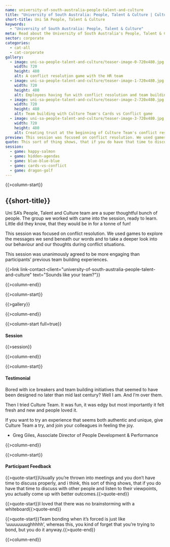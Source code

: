 ```yaml
---
name: university-of-south-australia-people-talent-and-culture
title: "University of South Australia: People, Talent & Culture | Culture Team"
short-title: Uni SA People, Talent & Culture
keywords: 
  - "University of South Australia: People, Talent & Culture"
meta: Read about the University of South Australia's People, Talent & Culture team's experience with working with Culture Team. Book your team building game today!
sector: corporate
categories:
  - cat-all
  - cat-corporate
gallery:
  - image: uni-sa-people-talent-and-culture/teaser-image-0-720x480.jpg
    width: 720
    height: 480
    alt: A conflict resolution game with the HR team
  - image: uni-sa-people-talent-and-culture/teaser-image-1-720x480.jpg
    width: 720
    height: 480
    alt: Employees having fun with conflict resolution and team building
  - image: uni-sa-people-talent-and-culture/teaser-image-2-720x480.jpg
    width: 720
    height: 480
    alt: Team building with Culture Team's Cards vs Conflict game
  - image: uni-sa-people-talent-and-culture/teaser-image-3-720x480.jpg
    width: 720
    height: 480
    alt: Creating trust at the beginning of Culture Team's conflict resolution session
preview: This session was focused on conflict resolution. We used games to explore the messages we send beneath our words and to take a deeper look into our behaviour and our thoughts during conflict situations.
quote: This sort of thing shows, that if you do have that time to discuss with other people and listen to their viewpoints, you actually come up with better outcomes.
session:
  - game: happy-salmon
  - game: hidden-agendas
  - game: blue-blue-blue
  - game: cards-vs-conflict
  - game: dragon-golf
---
```

{{>column-start}}

## {{short-title}}

Uni SA’s People, Talent and Culture team are a super thoughtful bunch of people. The group we worked with came into the session, ready to learn. Little did they know, that they would be in for a tonne of fun!

This session was focused on conflict resolution. We used games to explore the messages we send beneath our words and to take a deeper look into our behaviour and our thoughts during conflict situations.

This session was unanimously agreed to be more engaging than participants’ previous team building experiences.

{{>link link-contact-client="university-of-south-australia-people-talent-and-culture" text="Sounds like your team?"}}

{{>column-end}}

{{>column-start}}

{{>gallery}}

{{>column-end}}

{{>column-start full=true}}

#### Session

{{>session}}

{{>column-end}}

{{>column-start}}

#### Testimonial

Bored with ice breakers and team building initiatives that seemed to have been designed no later than mid last century? Well I am. And I’m over them.

Then I tried Culture Team. It was fun, it was edgy but most importantly it felt fresh and new and people loved it.

If you want to try an experience that seems both authentic and unique, give Culture Team a try, and join your colleagues in feeling the joy.

* Greg Giles, Associate Director of People Development & Performance

{{>column-end}}

{{>column-start}}

#### Participant Feedback

{{>quote-start}}Usually you’re thrown into meetings and you don’t have time to discuss properly, and i think, this sort of thing shows, that if you do have that time to discuss with other people and listen to their viewpoints, you actually come up with better outcomes.{{>quote-end}}

{{>quote-start}}I loved that there was no brainstorming with a whiteboard{{>quote-end}}

{{>quote-start}}Team bonding when it’s forced is just like ‘uuuuuuuughhhhh’, whereas this, you kind of forget that you’re trying to bond, but you do it anyway.{{>quote-end}}


{{>column-end}}

